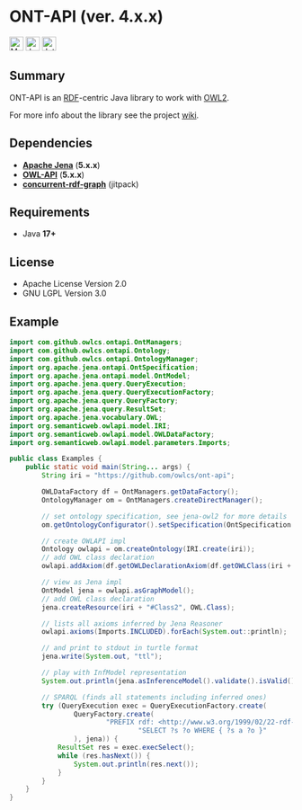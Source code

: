 # ONT-API (ver. 4.x.x)

<a href="https://maven-badges.herokuapp.com/maven-central/com.github.owlcs/ontapi"><img src="https://maven-badges.herokuapp.com/maven-central/com.github.owlcs/ontapi/badge.svg" height="25" alt="Maven Central"></a>
<a href="https://javadoc.io/doc/com.github.owlcs/ontapi/latest/index.html"><img src="https://javadoc.io/badge2/com.github.owlcs/ontapi/javadoc.svg" height="25" alt="Javadoc"></a>
<a href="https://jb.gg/OpenSourceSupport"><img src="https://resources.jetbrains.com/storage/products/company/brand/logos/IntelliJ_IDEA.svg" height="25" alt="JetBrains open source"></a>


## Summary

ONT-API is an [RDF](https://www.w3.org/TR/rdf11-concepts/)-centric Java library to work with [OWL2](https://www.w3.org/TR/owl2-syntax/).

For more info about the library see the project [wiki](https://github.com/owlcs/ont-api/wiki).

## Dependencies

- **[Apache Jena](https://github.com/apache/jena)** (**5.x.x**)
- **[OWL-API](https://github.com/owlcs/owlapi)** (**5.x.x**)
- **[concurrent-rdf-graph](https://github.com/sszuev/concurrent-rdf-graph)** (jitpack)

## Requirements

- Java **17+**

## License

* Apache License Version 2.0
* GNU LGPL Version 3.0

## Example

```java
import com.github.owlcs.ontapi.OntManagers;
import com.github.owlcs.ontapi.Ontology;
import com.github.owlcs.ontapi.OntologyManager;
import org.apache.jena.ontapi.OntSpecification;
import org.apache.jena.ontapi.model.OntModel;
import org.apache.jena.query.QueryExecution;
import org.apache.jena.query.QueryExecutionFactory;
import org.apache.jena.query.QueryFactory;
import org.apache.jena.query.ResultSet;
import org.apache.jena.vocabulary.OWL;
import org.semanticweb.owlapi.model.IRI;
import org.semanticweb.owlapi.model.OWLDataFactory;
import org.semanticweb.owlapi.model.parameters.Imports;

public class Examples {
    public static void main(String... args) {
        String iri = "https://github.com/owlcs/ont-api";

        OWLDataFactory df = OntManagers.getDataFactory();
        OntologyManager om = OntManagers.createDirectManager();

        // set ontology specification, see jena-owl2 for more details
        om.getOntologyConfigurator().setSpecification(OntSpecification.OWL2_EL_MEM_RULES_INF);

        // create OWLAPI impl
        Ontology owlapi = om.createOntology(IRI.create(iri));
        // add OWL class declaration
        owlapi.addAxiom(df.getOWLDeclarationAxiom(df.getOWLClass(iri + "#Class1")));

        // view as Jena impl
        OntModel jena = owlapi.asGraphModel();
        // add OWL class declaration
        jena.createResource(iri + "#Class2", OWL.Class);

        // lists all axioms inferred by Jena Reasoner
        owlapi.axioms(Imports.INCLUDED).forEach(System.out::println);

        // and print to stdout in turtle format
        jena.write(System.out, "ttl");

        // play with InfModel representation
        System.out.println(jena.asInferenceModel().validate().isValid());

        // SPARQL (finds all statements including inferred ones)
        try (QueryExecution exec = QueryExecutionFactory.create(
                QueryFactory.create(
                        "PREFIX rdf: <http://www.w3.org/1999/02/22-rdf-syntax-ns#>\n" +
                                "SELECT ?s ?o WHERE { ?s a ?o }"
                ), jena)) {
            ResultSet res = exec.execSelect();
            while (res.hasNext()) {
                System.out.println(res.next());
            }
        }
    }
}
```

